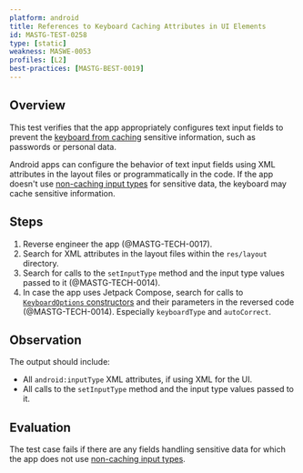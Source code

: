 ```yaml
---
platform: android
title: References to Keyboard Caching Attributes in UI Elements
id: MASTG-TEST-0258
type: [static]
weakness: MASWE-0053
profiles: [L2]
best-practices: [MASTG-BEST-0019]
---
```


## Overview

This test verifies that the app appropriately configures text input fields to prevent the [keyboard from caching](../../../Document/0x05d-Testing-Data-Storage.md#keyboard-cache) sensitive information, such as passwords or personal data.

Android apps can configure the behavior of text input fields using XML attributes in the layout files or programmatically in the code. If the app doesn't use [non-caching input types](../../../Document/0x05d-Testing-Data-Storage.md#non-caching-input-types) for sensitive data, the keyboard may cache sensitive information.

## Steps

1. Reverse engineer the app (@MASTG-TECH-0017).
2. Search for XML attributes in the layout files within the `res/layout` directory.
3. Search for calls to the `setInputType` method and the input type values passed to it (@MASTG-TECH-0014).
4. In case the app uses Jetpack Compose, search for calls to [`KeyboardOptions` constructors](https://developer.android.com/reference/kotlin/androidx/compose/foundation/text/KeyboardOptions#public-constructors_1) and their parameters in the reversed code (@MASTG-TECH-0014). Especially `keyboardType` and `autoCorrect`.

## Observation

The output should include:

- All `android:inputType` XML attributes, if using XML for the UI.
- All calls to the `setInputType` method and the input type values passed to it.

## Evaluation

The test case fails if there are any fields handling sensitive data for which the app does not use [non-caching input types](../../../Document/0x05d-Testing-Data-Storage.md#keyboard-cache).
